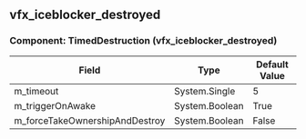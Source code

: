 ## vfx_iceblocker_destroyed

### Component: TimedDestruction (vfx_iceblocker_destroyed)

|Field|Type|Default Value|
|---|---|---|
|m_timeout|System.Single|5|
|m_triggerOnAwake|System.Boolean|True|
|m_forceTakeOwnershipAndDestroy|System.Boolean|False|

